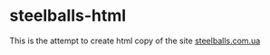 # steelballs-html
This is the attempt to create html copy of the site [steelballs.com.ua](https:/steelballs.com.ua)
